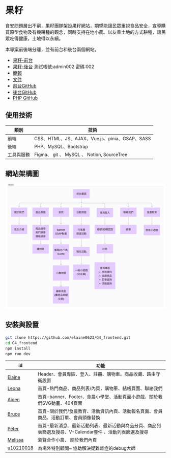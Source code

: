 # 果籽

食安問題層出不窮，果籽團隊架設果籽網站，期望能讓民眾重視食品安全，宣導購買原型食物及有機耕種的觀念，同時支持在地小農。以友善土地的方式耕種，讓民眾吃得健康，土地得以永續。

本專案前後端分離，並有前台和後台兩個網站。
* [果籽-前台](https://tibamef2e.com/cid101/g4/front/)
* [果籽-後台](https://tibamef2e.com/cid101/g4/admin/) 測試帳號:admin002 密碼:002
* [簡報](
https://drive.google.com/file/d/1C1k3sDOqOyIEzS0rpjOansVMceRwSDg-/view?usp=sharing)
* [文件](
https://drive.google.com/file/d/1-E0QKWCi0OUxWqj_PAfAUTg8nipYifVQ/view?usp=sharing)
* [前台GitHub](https://github.com/elaine0623/G4_frontend)
* [後台GitHub](https://github.com/elaine0623/G4_backend)
* [PHP GitHub](https://github.com/elaine0623/G4_php)

## 使用技術

|  類別   | 技術  |
|  ----  | ----  |
| 前端  | CSS、HTML、JS、AJAX、Vue.js、pinia、GSAP、SASS |
| 後端  | PHP、MySQL、Bootstrap |
| 工具與服務 | Figma、 git 、 MySQL 、 Notion, SourceTree |

## 網站架構圖

![前台架構](/src/assets/image/frontend-structure.png.jpg)

## 安裝與設置

```sh
git clone https://github.com/elaine0623/G4_frontend.git
cd G4_frontend
npm install
npm run dev
```



|  id   | 功能  |
|  ----  | ----  |
| [Elaine](https://github.com/elaine0623)  | Header、會員專區、登入、註冊、購物車、商品收藏、路由守衛設置 |
| [Leona](https://github.com/leona1128)  | 首頁-熱門商品、商品列表/內頁，購物車、結帳頁面、聯絡我們 |
| [Aiden](https://github.com/Aiden911) | 首頁-banner、Footer、食農小學堂、活動頁面小遊戲、關於我們SVG動畫、404頁面 |
| [Bruce](https://github.com/Bruce1219) | 首頁-關於我們/食農教育、活動資訊內頁、活動報名頁面、會員商品、活動訂單、會員頭像替換|
| [Peter](https://github.com/Plai8) | 首頁-最新消息、最新活動列表、最新活動與商品分頁、商品列表篩選及搜尋、V-Calendar套件 、活動列表篩選及搜尋|
| [Melissa](https://github.com/Melissachouuu) | 瀏覽合作小農、 關於我們內頁 |
| [u10210018](https://github.com/u10210018) | 為場外特別顧問~ 協助解決疑難雜症的debug大師 |
